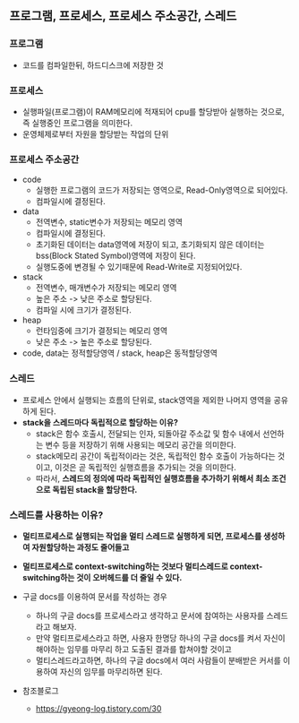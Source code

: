 ## 프로그램, 프로세스, 프로세스 주소공간, 스레드
### 프로그램
- 코드를 컴파일한뒤, 하드디스크에 저장한 것

### 프로세스
- 실행파일(프로그램)이 RAM메모리에 적재되어 cpu를 할당받아 실행하는 것으로, 즉 실행중인 프로그램을 의미한다.
- 운영체제로부터 자원을 할당받는 작업의 단위 

### 프로세스 주소공간
- code 
  - 실행한 프로그램의 코드가 저장되는 영역으로, Read-Only영역으로 되어있다.
  - 컴파일시에 결정된다.
- data
  - 전역변수, static변수가 저장되는 메모리 영역
  - 컴파일시에 결정된다.
  - 초기화된 데이터는 data영역에 저장이 되고, 초기화되지 않은 데이터는 bss(Block Stated Symbol)영역에 저장이 된다.
  - 실행도중에 변경될 수 있기때문에 Read-Write로 지정되어있다.
- stack
  - 전역변수, 매개변수가 저장되는 메모리 영역
  - 높은 주소 -> 낮은 주소로 할당된다.
  - 컴파일 시에 크기가 결정된다.
- heap
  - 런타임중에 크기가 결정되는 메모리 영역
  - 낮은 주소 -> 높은 주소로 할당된다.
- code, data는 정적할당영역 / stack, heap은 동적할당영역


### 스레드
- 프로세스 안에서 실행되는 흐름의 단위로, stack영역을 제외한 나머지 영역을 공유하게 된다.
- **stack을 스레드마다 독립적으로 할당하는 이유?**
  - stack은 함수 호출시, 전달되는 인자, 되돌아갈 주소값 및 함수 내에서 선언하는 변수 등을 저장하기 위해 사용되는 메모리 공간을 의미한다.
  - stack메모리 공간이 독립적이라는 것은, 독립적인 함수 호출이 가능하다는 것이고, 이것은 곧 독립적인 실행흐름을 추가되는 것을 의미한다.
  - 따라서, **스레드의 정의에 따라 독립적인 실행흐름을 추가하기 위해서 최소 조건으로 독립된 stack을 할당한다.**

### 스레드를 사용하는 이유?
- **멀티프로세스로 실행되는 작업을 멀티 스레드로 실행하게 되면, 프로세스를 생성하여 자원할당하는 과정도 줄어들고**
- **멀티프로세스로 context-switching하는 것보다 멀티스레드로 context-switching하는 것이 오버헤드를 더 줄일 수 있다.**

- 구글 docs를 이용하여 문서를 작성하는 경우
  - 하나의 구글 docs를 프로세스라고 생각하고 문서에 참여하는 사용자를 스레드라고 해보자.
  - 만약 멀티프로세스라고 하면, 사용자 한명당 하나의 구글 docs를 켜서 자신이 해야하는 임무를 마무리 하고 도출된 결과를 합쳐야할 것이고
  - 멀티스레드라고하면, 하나의 구글 docs에서 여러 사람들이 분배받은 커서를 이용하여 자신의 임무를 마무리하면 된다.

- 참조블로그
    - https://gyeong-log.tistory.com/30